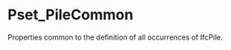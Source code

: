 # Pset_PileCommon

Properties common to the definition of all occurrences of IfcPile.
<!-- end of short definition -->


